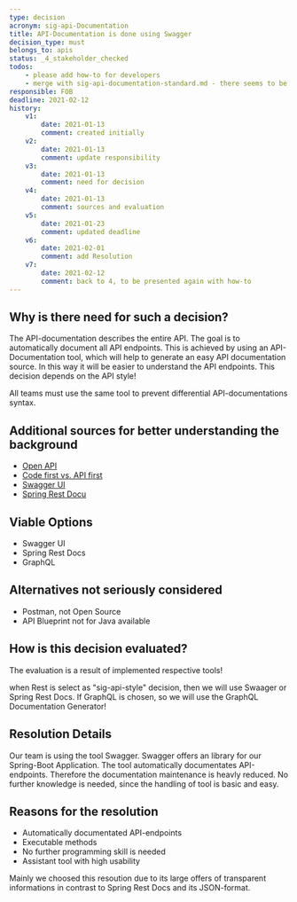 ```yaml
---
type: decision
acronym: sig-api-Documentation 
title: API-Documentation is done using Swagger
decision_type: must
belongs_to: apis
status: _4_stakeholder_checked
todos:
    - please add how-to for developers
    - merge with sig-api-documentation-standard.md - there seems to be some duplication
responsible: FOB
deadline: 2021-02-12
history:
    v1:
        date: 2021-01-13
        comment: created initially
    v2:
        date: 2021-01-13
        comment: update responsibility
    v3:
        date: 2021-01-13
        comment: need for decision
    v4:
        date: 2021-01-13
        comment: sources and evaluation
    v5: 
        date: 2021-01-23
        comment: updated deadline    
    v6:
        date: 2021-02-01
        comment: add Resolution
    v7:    
        date: 2021-02-12
        comment: back to 4, to be presented again with how-to
---
```


## Why is there need for such a decision?
The API-documentation describes the entire
API. The goal is to automatically document all API endpoints. This is achieved by using an API-Documentation tool, which will help to generate an easy API documentation source.
In this way it will be easier to understand the API endpoints. This decision depends on the API style!

All teams must use the same tool to prevent differential API-documentations syntax.

## Additional sources for better understanding the background

* [Open API](https://entwickler.de/online/development/einstieg-in-openapi-v3-579830417.html)
* [Code first vs. API first](https://apisyouwonthate.com/blog/api-design-first-vs-code-first)
* [Swagger UI](https://swagger.io/tools/swagger-ui/)
* [Spring Rest Docu](https://spring.io/projects/spring-restdocs)

## Viable Options

* Swagger UI
* Spring Rest Docs
* GraphQL

## Alternatives not seriously considered

* Postman, not Open Source
* API Blueprint not for Java available 

## How is this decision evaluated?

The evaluation is a result of implemented respective tools!

when Rest is select as "sig-api-style" decision, then we will use Swaager or Spring Rest Docs. If GraphQL is chosen, so we will use the GraphQL Documentation Generator!
 
## Resolution Details

Our team is using the tool Swagger. Swagger offers an library for our Spring-Boot Application. The tool automatically documentates API-endpoints. Therefore the documentation maintenance is heavly reduced. No further knowledge is needed, since the handling of tool is basic and easy.  

## Reasons for the resolution
* Automatically documentated API-endpoints
* Executable methods
* No further programming skill is needed
* Assistant tool with high usability 

Mainly we choosed this resoution due to its large offers of transparent informations in contrast to Spring Rest Docs and its JSON-format.
